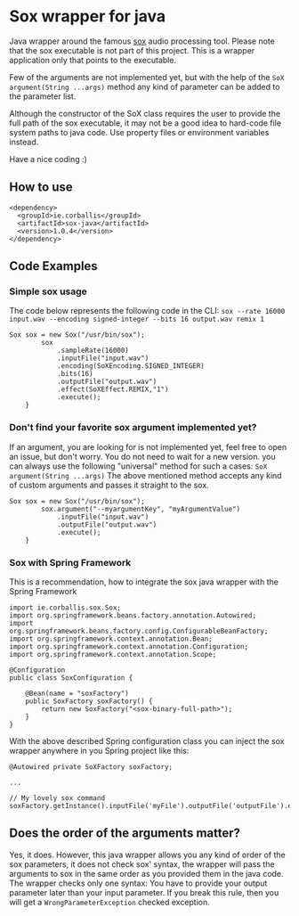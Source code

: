 # Sox wrapper for java
Java wrapper around the famous [sox](https://sourceforge.net/projects/sox/) audio processing tool.
Please note that the sox executable is not part of this project. This is a wrapper application only that points to the
executable.

Few of the arguments are not implemented yet, but with the help of the `SoX argument(String ...args)` method
any kind of parameter can be added to the parameter list.

Although the constructor of the SoX class requires the user to provide the full path of the sox executable,
it may not be a good idea to hard-code file system paths to java code. Use property files or environment variables instead.

Have a nice coding :)

## How to use

```
<dependency>
  <groupId>ie.corballis</groupId>
  <artifactId>sox-java</artifactId>
  <version>1.0.4</version>
</dependency>
```

## Code Examples

### Simple sox usage
The code below represents the following code in the CLI:
```sox --rate 16000 input.wav --encoding signed-integer --bits 16 output.wav remix 1 ```

```
Sox sox = new Sox("/usr/bin/sox");
        sox
            .sampleRate(16000)
            .inputFile("input.wav")
            .encoding(SoXEncoding.SIGNED_INTEGER)
            .bits(16)
            .outputFile("output.wav")
            .effect(SoXEffect.REMIX,"1")
            .execute();
    }
```

### Don't find your favorite sox argument implemented yet?

If an argument, you are looking for is not implemented yet, feel free to open an issue, but don't worry.
You do not need to wait for a new version. you can always use the following "universal" method for such a cases:
 `SoX argument(String ...args)`
The above mentioned method accepts any kind of custom arguments and passes it straight to the sox.

```
Sox sox = new Sox("/usr/bin/sox");
        sox.argument("--myargumentKey", "myArgumentValue")
            .inputFile("input.wav")
            .outputFile("output.wav")
            .execute();
    }
```

### Sox with Spring Framework
This is a recommendation, how to integrate the sox java wrapper with the Spring Framework

```
import ie.corballis.sox.Sox;
import org.springframework.beans.factory.annotation.Autowired;
import org.springframework.beans.factory.config.ConfigurableBeanFactory;
import org.springframework.context.annotation.Bean;
import org.springframework.context.annotation.Configuration;
import org.springframework.context.annotation.Scope;

@Configuration
public class SoxConfiguration {

    @Bean(name = "soxFactory")
    public SoxFactory soxFactory() {
        return new SoxFactory("<sox-binary-full-path>");
    }
}

```

With the above described Spring configuration class you can inject the sox wrapper anywhere in you Spring project like this:

```
@Autowired private SoXFactory soxFactory; 

...

// My lovely sox command 
soxFactory.getInstance().inputFile('myFile').outputFile('outputFile').execute();
```

## Does the order of the arguments matter?
Yes, it does. However, this java wrapper allows you any kind of order of the sox parameters, it does not check sox'
syntax, the wrapper will pass the arguments to sox in the same order as you provided them in the java code.
The wrapper checks only one syntax: You have to provide your output parameter later than your input parameter.
If you break this rule, then you will get a `WrongParameterException` checked exception.